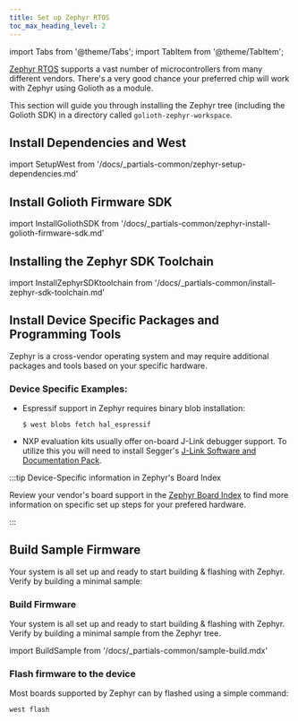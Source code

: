 ```yaml
---
title: Set up Zephyr RTOS
toc_max_heading_level: 2
---
```


import Tabs from '@theme/Tabs';
import TabItem from '@theme/TabItem';

[Zephyr RTOS](https://docs.zephyrproject.org/) supports a vast number of
microcontrollers from many different vendors. There's a very good chance your
preferred chip will work with Zephyr using Golioth as a module.

This section will guide you through installing the Zephyr tree (including the
Golioth SDK) in a directory called `golioth-zephyr-workspace`.

## Install Dependencies and West

import SetupWest from '/docs/_partials-common/zephyr-setup-dependencies.md'

<SetupWest workspace_directory="golioth-zephyr-workspace"/>

## Install Golioth Firmware SDK

import InstallGoliothSDK from '/docs/_partials-common/zephyr-install-golioth-firmware-sdk.md'

<InstallGoliothSDK/>

## Installing the Zephyr SDK Toolchain

import InstallZephyrSDKtoolchain from '/docs/_partials-common/install-zephyr-sdk-toolchain.md'

<InstallZephyrSDKtoolchain/>

## Install Device Specific Packages and Programming Tools

Zephyr is a cross-vendor operating system and may require additional packages
and tools based on your specific hardware.

### Device Specific Examples:

- Espressif support in Zephyr requires binary blob installation:

    ```shell
    $ west blobs fetch hal_espressif
    ```

- NXP evaluation kits usually offer on-board J-Link debugger support. To utilize
  this you will need to install Segger's [J-Link Software and Documentation Pack](https://www.segger.com/downloads/jlink).

:::tip Device-Specific information in Zephyr's Board Index

Review your vendor's board support in the [Zephyr Board Index](https://docs.zephyrproject.org/latest/boards/index.html) to find more information on specific set up steps for your prefered hardware.

:::

## Build Sample Firmware

Your system is all set up and ready to start building & flashing with Zephyr.
Verify by building a minimal sample:

### Build Firmware

Your system is all set up and ready to start building & flashing with Zephyr.
Verify by building a minimal sample from the Zephyr tree.

import BuildSample from '/docs/_partials-common/sample-build.mdx'

<BuildSample board="your_board_name"/>

### Flash firmware to the device

Most boards supported by Zephyr can by flashed using a simple command:

```bash
west flash
```
